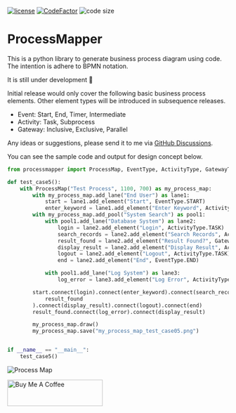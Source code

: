 [![license](https://img.shields.io/badge/license-mit-brightgreen.svg?style=plastic)](https://en.wikipedia.org/wiki/MIT_License)
[![CodeFactor](https://www.codefactor.io/repository/github/csgoh/processmapper/badge?style=plastic)](https://www.codefactor.io/repository/github/csgoh/processmapper)
![code size](https://img.shields.io/github/languages/code-size/csgoh/processmapper?style=plastic)

# ProcessMapper

This is a python library to generate business process diagram using code. The intention is adhere to BPMN notation.

It is still under development :construction:

Initial release would only cover the following basic business process elements. Other element types will be introduced in subsequence releases.
* Event: Start, End, Timer, Intermediate
* Activity: Task, Subprocess
* Gateway: Inclusive, Exclusive, Parallel

Any ideas or suggestions, please send it to me via [GitHub Discussions](https://github.com/csgoh/processmapper/discussions).

You can see the sample code and output for design concept below.

```python
from processmapper import ProcessMap, EventType, ActivityType, GatewayType

def test_case5():
    with ProcessMap("Test Process", 1100, 700) as my_process_map:
        with my_process_map.add_lane("End User") as lane1:
            start = lane1.add_element("Start", EventType.START)
            enter_keyword = lane1.add_element("Enter Keyword", ActivityType.TASK)
        with my_process_map.add_pool("System Search") as pool1:
            with pool1.add_lane("Database System") as lane2:
                login = lane2.add_element("Login", ActivityType.TASK)
                search_records = lane2.add_element("Search Records", ActivityType.TASK)
                result_found = lane2.add_element("Result Found?", GatewayType.EXCLUSIVE)
                display_result = lane2.add_element("Display Result", ActivityType.TASK)
                logout = lane2.add_element("Logout", ActivityType.TASK)
                end = lane2.add_element("End", EventType.END)

            with pool1.add_lane("Log System") as lane3:
                log_error = lane3.add_element("Log Error", ActivityType.TASK)

        start.connect(login).connect(enter_keyword).connect(search_records).connect(
            result_found
        ).connect(display_result).connect(logout).connect(end)
        result_found.connect(log_error).connect(display_result)

        my_process_map.draw()
        my_process_map.save("my_process_map_test_case05.png")


if __name__ == "__main__":
    test_case5()
```

![Process Map](https://github.com/csgoh/processmapper/blob/main/my_process_map_test_case05.png)


<a href="https://www.buymeacoffee.com/csgoh" target="_blank"><img src="https://cdn.buymeacoffee.com/buttons/v2/default-yellow.png" alt="Buy Me A Coffee" style="height: 60px !important;width: 217px !important;" ></a>
